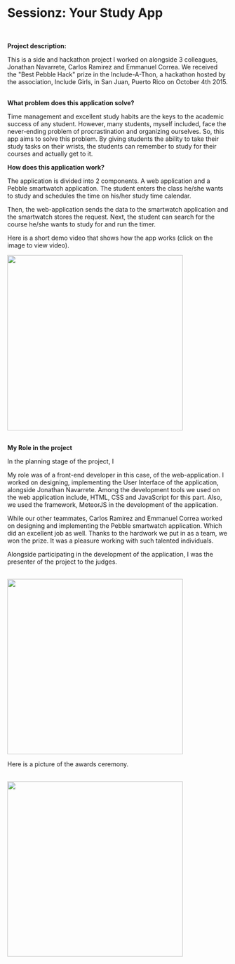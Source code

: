 <strong><h1>Sessionz: Your Study App</h1></strong> <br>

<strong>Project description:</strong> <br>

This is a side and hackathon project I worked on alongside 3 colleagues, Jonathan Navarrete, Carlos Ramirez and
Emmanuel Correa. We received the "Best Pebble Hack" prize in the Include-A-Thon, a hackathon hosted
by the association, Include Girls, in San Juan, Puerto Rico on October 4th 2015.
<br><br>

<strong>What problem does this application solve?</strong> <br>

Time management and excellent study habits are the keys to the academic success of any student. However, many students, myself included, face the never-ending problem of procrastination and organizing ourselves. So, this app aims to solve this problem. By giving students the ability to take their study tasks on their wrists, the students can remember to study for their courses and actually get to it.

<strong>How does this application work?</strong><br>

The application is divided into 2 components. A web application and a Pebble smartwatch application. The student enters the class he/she wants to study and schedules the time on his/her study time calendar.

Then, the web-application sends the data to the smartwatch application and the smartwatch stores the request. Next, the student can search for the course he/she wants to study for and run the timer.

Here is a short demo video that shows how the app works (click on the image to view video).

<a href="https://www.youtube.com/watch?v=57ZkXm1Ujc0"><img width="400" src="https://user-images.githubusercontent.com/33431535/41363076-0820a442-6f01-11e8-98ba-d49e17dffa31.png"></a>
<br><br>

<strong>My Role in the project</strong><br>

 In the planning stage of the project, I

My role was of a front-end developer in this case, of the web-application. I worked on designing, implementing the User Interface of the application, alongside Jonathan Navarrete. Among the development tools we used on the web application include, HTML, CSS and JavaScript for this part. Also, we used the framework, MeteorJS in the development of the application.

While our other teammates, Carlos Ramirez and Emmanuel Correa worked on designing and implementing the Pebble smartwatch application. Which did an excellent job as well. Thanks to the hardwork we put in as a team, we won the prize. It was a pleasure working with such talented individuals.

 Alongside participating in the development of the application, I was the presenter of the project to the judges.<br><br>

 <img width="400" src="https://user-images.githubusercontent.com/33431535/41364198-fc3d1572-6f03-11e8-87a6-482af61782ab.jpg">

Here is a picture of the awards ceremony. <br><br>

<img width="400" src="https://user-images.githubusercontent.com/33431535/41363942-34c908ac-6f03-11e8-938f-5fd472fc4fe2.jpg">
